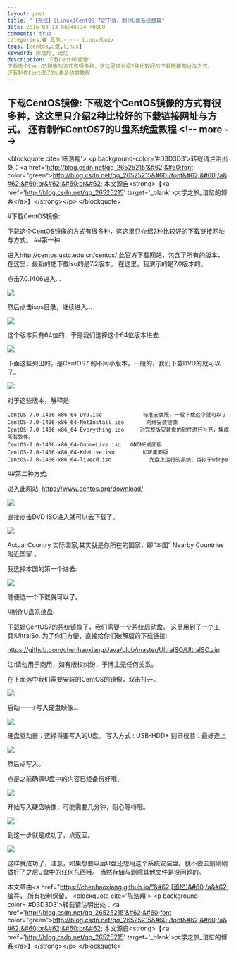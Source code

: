 ```yaml
---
layout: post
title: "【系统】[Linux]CentOS 7之下载、制作U盘系统盘篇"
date: 2016-09-13 06:46:14 +0800
comments: true
categories:❻ 其他,----- Linux/Unix
tags: [centos,u盘,linux]
keyword: 陈浩翔, 谙忆
description: 下载CentOS镜像:
下载这个CentOS镜像的方式有很多种，这这里只介绍2种比较好的下载链接网址与方式。
还有制作CentOS7的U盘系统盘教程 
---
```



下载CentOS镜像:
下载这个CentOS镜像的方式有很多种，这这里只介绍2种比较好的下载链接网址与方式。
还有制作CentOS7的U盘系统盘教程
&#60;!-- more --&#62;
----------

&#60;blockquote cite='陈浩翔'&#62;
&#60;p background-color='#D3D3D3'&#62;转载请注明出处：&#60;a href='http://blog.csdn.net/qq_26525215'&#62;&#60;font color="green"&#62;http://blog.csdn.net/qq_26525215&#60;/font&#62;&#60;/a&#62;&#60;br&#62;&#60;br&#62;
本文源自&#60;strong&#62;【&#60;a href='http://blog.csdn.net/qq_26525215' target='_blank'&#62;大学之旅_谙忆的博客&#60;/a&#62;】&#60;/strong&#62;&#60;/p&#62;
&#60;/blockquote&#62;

#下载CentOS镜像:

下载这个CentOS镜像的方式有很多种，这这里只介绍2种比较好的下载链接网址与方式。
##第一种:

进入http://centos.ustc.edu.cn/centos/ 此官方下载网站，包含了所有的版本，在这里，最新的能下载iso的是7.2版本。
在这里，我演示的是7.0版本的。

点击7.0.1406进入...

![](http://img.blog.csdn.net/20160913172906907)

然后点击isos目录，继续进入...

![](http://img.blog.csdn.net/20160913173242693)

这个版本只有64位的，于是我们选择这个64位版本进去...

![](http://img.blog.csdn.net/20160913173317975)

下面这些列出的，是CentOS7 的不同小版本，一般的，我们下载DVD的就可以了。

![](http://img.blog.csdn.net/20160913173351835)

对于这些版本，解释是:

```
CentOS-7.0-1406-x86_64-DVD.iso             标准安装版，一般下载这个就可以了
CentOS-7.0-1406-x86_64-NetInstall.iso       网络安装镜像
CentOS-7.0-1406-x86_64-Everything.iso     对完整版安装盘的软件进行补充，集成所有软件。
CentOS-7.0-1406-x86_64-GnomeLive.iso   GNOME桌面版
CentOS-7.0-1406-x86_64-KdeLive.iso         KDE桌面版
CentOS-7.0-1406-x86_64-livecd.iso            光盘上运行的系统，类拟于winpe 
```
##第二种方式:

进入此网站: https://www.centos.org/download/

![](http://img.blog.csdn.net/20160913173434695)

直接点击DVD ISO进入就可以去下载了。

![](http://img.blog.csdn.net/20160913173934812)

Actual Country 实际国家,其实就是你所在的国家，即“本国”
Nearby Countries 附近国家 。

我选择本国的第一个进去:

![](http://img.blog.csdn.net/20160913174042743)

随便选一个下载就可以了。

#制作U盘系统盘:

下载好CentOS7的系统镜像了，我们需要一个系统启动盘。
这里用到了一个工具:UltraISo.
为了你们方便，直接给你们破解版的下载链接:

https://github.com/chenhaoxiang/Java/blob/master/UltraISO/UltraISO.zip

注:请勿用于商用，如有版权纠纷，于博主无任何关系。

在下面选中我们需要安装的CentOS的镜像，双击打开。

![](http://img.blog.csdn.net/20160913174413885)

启动---&#62;写入硬盘映像...

![](http://img.blog.csdn.net/20160913174501495)

硬盘驱动器：选择将要写入的U盘。
写入方式 : USB-HDD+ 
刻录校验：最好选上

![](http://img.blog.csdn.net/20160913174531823)

然后点写入。

点是之前确保U盘中的内容已经备份好哦、

![](http://img.blog.csdn.net/20160913174852261)

开始写入硬盘映像，可能需要几分钟，耐心等待哦。

![](http://img.blog.csdn.net/20160913174932059)

到这一步就是成功了，点返回。

![](http://img.blog.csdn.net/20160913175015529)

这样就成功了，注意，如果想要以后U盘还想用这个系统安装盘。就不要去删刚刚做好了之后U盘中的任何东西哦。
当然存储与删除其他文件是没问题的。


本文章由&#60;a href="https://chenhaoxiang.github.io/"&#62;[谙忆]&#60;/a&#62;编写， 所有权利保留。 
&#60;blockquote cite='陈浩翔'&#62;
&#60;p background-color='#D3D3D3'&#62;转载请注明出处：&#60;a href='http://blog.csdn.net/qq_26525215'&#62;&#60;font color="green"&#62;http://blog.csdn.net/qq_26525215&#60;/font&#62;&#60;/a&#62;&#60;br&#62;&#60;br&#62;
本文源自&#60;strong&#62;【&#60;a href='http://blog.csdn.net/qq_26525215' target='_blank'&#62;大学之旅_谙忆的博客&#60;/a&#62;】&#60;/strong&#62;&#60;/p&#62;
&#60;/blockquote&#62;
